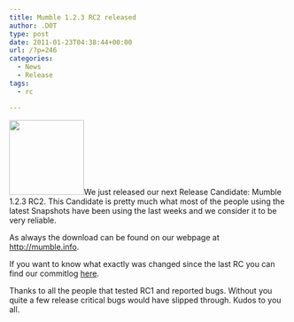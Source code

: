 ```yaml
---
title: Mumble 1.2.3 RC2 released
author: .D0T
type: post
date: 2011-01-23T04:38:44+00:00
url: /?p=246
categories:
  - News
  - Release
tags:
  - rc

---
```

<img src="http://blog.mumble.info/wp-uploads/2010/12/Mumblesoftwarelogo.png" alt="" title="Mumblesoftwarelogo" width="135" height="135" class="alignleft size-full wp-image-232" />We just released our next Release Candidate: Mumble 1.2.3 RC2. This Candidate is pretty much what most of the people using the latest Snapshots have been using the last weeks and we consider it to be very reliable.

As always the download can be found on our webpage at <http://mumble.info>.

If you want to know what exactly was changed since the last RC you can find our commitlog [here][1].

Thanks to all the people that tested RC1 and reported bugs. Without you quite a few release critical bugs would have slipped through. Kudos to you all.

 [1]: http://mumble.git.sourceforge.net/git/gitweb.cgi?p=mumble/mumble;a=shortlog